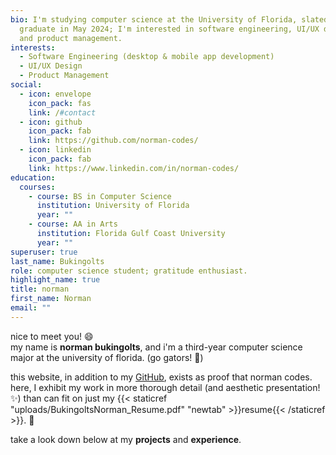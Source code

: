 ```yaml
---
bio: I'm studying computer science at the University of Florida, slated to
  graduate in May 2024; I'm interested in software engineering, UI/UX design,
  and product management.
interests:
  - Software Engineering (desktop & mobile app development)
  - UI/UX Design
  - Product Management
social:
  - icon: envelope
    icon_pack: fas
    link: /#contact
  - icon: github
    icon_pack: fab
    link: https://github.com/norman-codes/
  - icon: linkedin
    icon_pack: fab
    link: https://www.linkedin.com/in/norman-codes/
education:
  courses:
    - course: BS in Computer Science
      institution: University of Florida
      year: ""
    - course: AA in Arts
      institution: Florida Gulf Coast University
      year: ""
superuser: true
last_name: Bukingolts
role: computer science student; gratitude enthusiast.
highlight_name: true
title: norman
first_name: Norman
email: ""
---
```

nice to meet you! :smile:\
my name is **norman bukingolts**, and i'm a third-year computer science major at the university of florida. (go gators! :crocodile:)

this website, in addition to my [GitHub](https://github.com/norman-codes), exists as proof that norman codes. here, I exhibit my work in more thorough detail (and aesthetic presentation! :sparkles:) than can fit on just my {{< staticref "uploads/BukingoltsNorman_Resume.pdf" "newtab" >}}resume{{< /staticref >}}. :scroll:

take a look down below at my **projects** and **experience**.